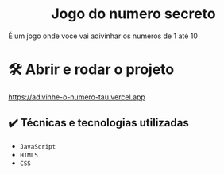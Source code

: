 <h1 align="center"> Jogo do numero secreto</h1>
<p>É um  jogo onde voce vai adivinhar os numeros de 1 até 10</p>


# 🛠️ Abrir e rodar o projeto

https://adivinhe-o-numero-tau.vercel.app

## ✔️ Técnicas e tecnologias utilizadas

- ``JavaScript``
- ``HTML5``
- ``CSS``
